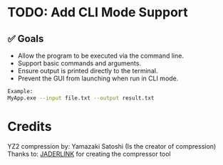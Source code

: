 # TODO: Add CLI Mode Support

## ✅ Goals

- Allow the program to be executed via the command line.
- Support basic commands and arguments.
- Ensure output is printed directly to the terminal.
- Prevent the GUI from launching when run in CLI mode.

```bash
Example:
MyApp.exe --input file.txt --output result.txt
```

# Credits

YZ2 compression by: Yamazaki Satoshi (Is the creator of compression)
<br>Thanks to: [JADERLINK](https://github.com/JADERLINK/RE4_DASYZ2_TOOL/) for creating the compressor tool
